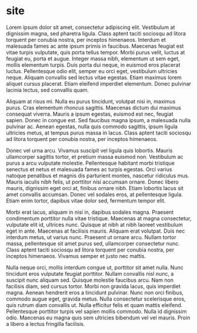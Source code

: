 # site
Lorem ipsum dolor sit amet, consectetur adipiscing elit. Vestibulum at dignissim magna, sed pharetra ligula. Class aptent taciti sociosqu ad litora torquent per conubia nostra, per inceptos himenaeos. Interdum et malesuada fames ac ante ipsum primis in faucibus. Maecenas feugiat est vitae turpis vulputate, quis porta tellus tempor. Morbi purus velit, luctus at feugiat eu, porta et augue. Integer massa nibh, elementum ut sem eget, mollis elementum turpis. Duis porta dui neque, in euismod eros placerat luctus. Pellentesque odio elit, semper eu orci eget, vestibulum ultricies neque. Aliquam convallis sed lectus vitae egestas. Etiam maximus lorem aliquet cursus placerat. Etiam eleifend imperdiet elementum. Donec pulvinar lacinia lectus, sed convallis quam.

Aliquam at risus mi. Nulla eu purus tincidunt, volutpat nisi in, maximus purus. Cras elementum rhoncus sagittis. Maecenas dictum dui maximus consequat viverra. Mauris a ipsum egestas, euismod est nec, feugiat sapien. Donec in congue est. Sed faucibus magna ipsum, a malesuada nulla pulvinar ac. Aenean egestas, nulla quis commodo sagittis, ipsum ligula ultricies metus, at tempus purus massa in lacus. Class aptent taciti sociosqu ad litora torquent per conubia nostra, per inceptos himenaeos.

Donec vel urna arcu. Vivamus suscipit vel ligula quis lobortis. Mauris ullamcorper sagittis tortor, et pretium massa euismod non. Vestibulum ac purus a arcu vulputate molestie. Pellentesque habitant morbi tristique senectus et netus et malesuada fames ac turpis egestas. Orci varius natoque penatibus et magnis dis parturient montes, nascetur ridiculus mus. Mauris iaculis nibh felis, ut porttitor nisi accumsan ornare. Donec libero mauris, dignissim eget orci at, finibus ornare nibh. Etiam lobortis lacus sit amet convallis accumsan. Donec vel sodales eros, at pellentesque ligula. Etiam enim tortor, dapibus vitae dolor sed, fermentum tempor elit.

Morbi erat lacus, aliquam in nisi in, dapibus sodales magna. Praesent condimentum porttitor nulla vitae tristique. Maecenas at magna consectetur, vulputate elit id, ultrices nunc. Quisque at nibh at nibh laoreet vestibulum eget in ante. Maecenas at facilisis mauris. Aliquam erat volutpat. Duis nec interdum metus, ut varius nunc. Praesent ut ornare arcu. Nullam tortor massa, pellentesque sit amet purus sed, ullamcorper consectetur nunc. Class aptent taciti sociosqu ad litora torquent per conubia nostra, per inceptos himenaeos. Vivamus semper et justo nec mattis.

Nulla neque orci, mollis interdum congue ut, porttitor sit amet nulla. Nunc tincidunt eros vulputate feugiat porttitor. Nullam convallis nisl nunc, a suscipit nunc aliquam sed. Quisque molestie faucibus arcu. Nam non facilisis diam, sed cursus tortor. Morbi non gravida lacus, quis imperdiet magna. Aenean hendrerit eros a tincidunt pulvinar. Nunc non orci finibus, commodo augue eget, gravida metus. Nulla consectetur scelerisque eros, quis rutrum diam convallis ut. Nulla efficitur felis et quam mattis eleifend. Pellentesque porttitor turpis vel sapien mollis commodo. Nulla id dignissim odio. Maecenas eu magna quis sem ultricies bibendum vel vel mauris. Proin a libero a lectus fringilla facilisis.
